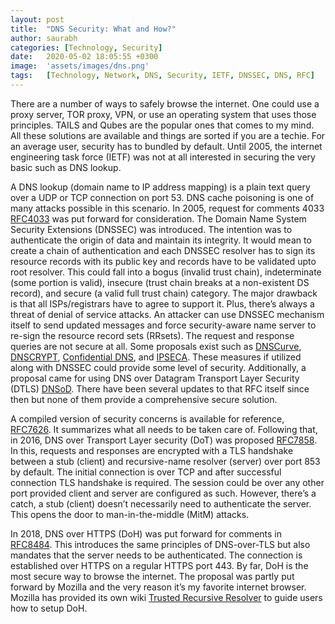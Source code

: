 ```yaml
---
layout: post
title:  "DNS Security: What and How?"
author: saurabh
categories: [Technology, Security]
date:   2020-05-02 18:05:55 +0300
image:  'assets/images/dns.png'
tags:   [Technology, Network, DNS, Security, IETF, DNSSEC, DNS, RFC]
---
```

There are a number of ways to safely browse the internet. 
One could use a proxy server, TOR proxy, VPN, or use an operating system that uses those principles. 
TAILS and Qubes are the popular ones that comes to my mind. 
All these solutions are available and things are sorted if you are a techie. 
For an average user, security has to bundled by default. 
Until 2005, the internet engineering task force (IETF) was not at all interested in securing the very basic such as DNS lookup.

A DNS lookup (domain name to IP address mapping) is a plain text query over a UDP or TCP connection on port 53. 
DNS cache poisoning is one of many attacks possible in this scenario. 
In 2005, request for comments 4033 [RFC4033](https://tools.ietf.org/html/rfc4033) was put forward for consideration. 
The Domain Name System Security Extensions (DNSSEC) was introduced. 
The intention was to authenticate the origin of data and maintain its integrity. 
It would mean to create a chain of authentication and each DNSSEC resolver has to sign its resource records with its public key and records have to be validated upto root resolver. 
This could fall into a bogus (invalid trust chain), indeterminate (some portion is valid), insecure (trust chain breaks at a non-existent DS record), and secure (a valid full trust chain) category. 
The major drawback is that all ISPs/registrars have to agree to support it. 
Plus, there’s always a threat of denial of service attacks. 
An attacker can use DNSSEC mechanism itself to send updated messages and force security-aware name server to re-sign the resource record sets (RRsets). 
The request and response queries are not secure at all. Some proposals exist such as [DNSCurve](https://tools.ietf.org/html/rfc7858#ref-DNSCurve), [DNSCRYPT](https://tools.ietf.org/html/rfc7858#ref-DNSCRYPT-WEBSITE), [Confidential DNS](https://tools.ietf.org/html/rfc7858#ref-CONFIDENTIAL-DNS), and [IPSECA](https://tools.ietf.org/html/rfc7858#ref-IPSECA). 
These measures if utilized along with DNSSEC could provide some level of security. 
Additionally, a proposal came for using DNS over Datagram Transport Layer Security (DTLS) [DNSoD](https://tools.ietf.org/html/rfc7858#ref-DNSoD). 
There have been several updates to that RFC itself since then but none of them provide a comprehensive secure solution.

A compiled version of security concerns is available for reference, [RFC7626](https://tools.ietf.org/html/rfc7626). 
It summarizes what all needs to be taken care of. 
Following that, in 2016, DNS over Transport Layer security (DoT) was proposed [RFC7858](https://tools.ietf.org/html/rfc7858). 
In this, requests and responses are encrypted with a TLS handshake between a stub (client) and recursive-name resolver (server) over port 853 by default. 
The initial connection is over TCP and after successful connection TLS handshake is required. 
The session could be over any other port provided client and server are configured as such. 
However, there’s a catch, a stub (client) doesn’t necessarily need to authenticate the server. 
This opens the door to man-in-the-middle (MitM) attacks.

In 2018, DNS over HTTPS (DoH) was put forward for comments in [RFC8484](https://tools.ietf.org/html/rfc8484). 
This introduces the same principles of DNS-over-TLS but also mandates that the server needs to be authenticated. 
The connection is established over HTTPS on a regular HTTPS port 443. 
By far, DoH is the most secure way to browse the internet. 
The proposal was partly put forward by Mozilla and the very reason it’s my favorite internet browser.
Mozilla has provided its own wiki [Trusted Recursive Resolver](https://wiki.mozilla.org/Trusted_Recursive_Resolver) to guide users how to setup DoH.

